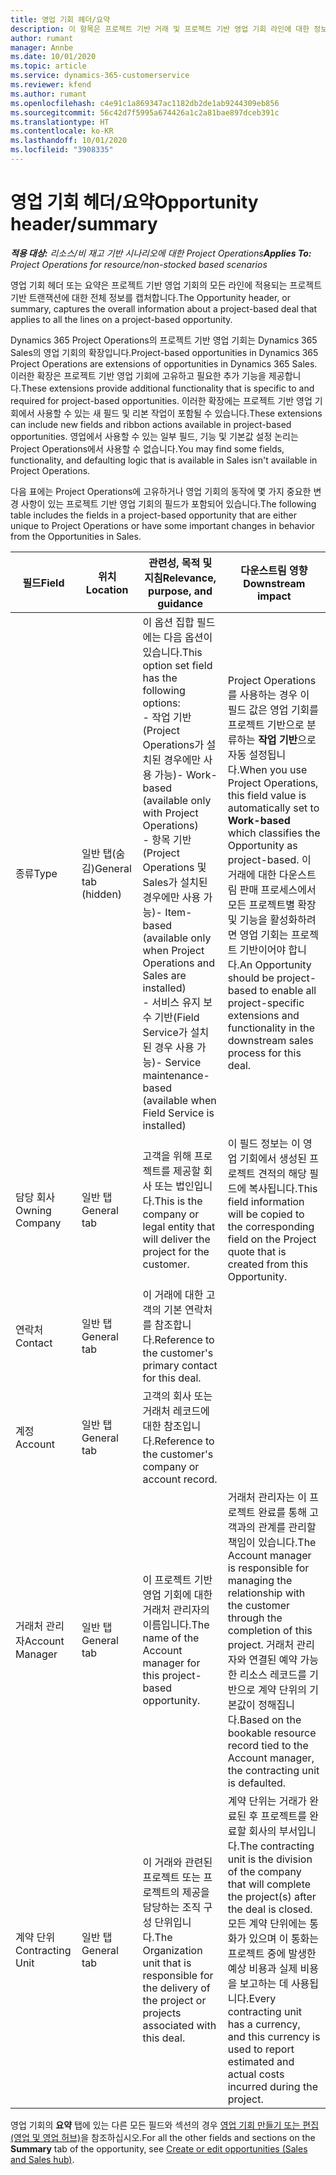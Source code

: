 ```yaml
---
title: 영업 기회 헤더/요약
description: 이 항목은 프로젝트 기반 거래 및 프로젝트 기반 영업 기회 라인에 대한 정보를 제공합니다.
author: rumant
manager: Annbe
ms.date: 10/01/2020
ms.topic: article
ms.service: dynamics-365-customerservice
ms.reviewer: kfend
ms.author: rumant
ms.openlocfilehash: c4e91c1a869347ac1182db2de1ab9244309eb856
ms.sourcegitcommit: 56c42d7f5995a674426a1c2a81bae897dceb391c
ms.translationtype: HT
ms.contentlocale: ko-KR
ms.lasthandoff: 10/01/2020
ms.locfileid: "3908335"
---
```

# <a name="opportunity-headersummary"></a><span data-ttu-id="79cb1-103">영업 기회 헤더/요약</span><span class="sxs-lookup"><span data-stu-id="79cb1-103">Opportunity header/summary</span></span>

<span data-ttu-id="79cb1-104">_**적용 대상:** 리소스/비 재고 기반 시나리오에 대한 Project Operations_</span><span class="sxs-lookup"><span data-stu-id="79cb1-104">_**Applies To:** Project Operations for resource/non-stocked based scenarios_</span></span>


<span data-ttu-id="79cb1-105">영업 기회 헤더 또는 요약은 프로젝트 기반 영업 기회의 모든 라인에 적용되는 프로젝트 기반 트랜잭션에 대한 전체 정보를 캡처합니다.</span><span class="sxs-lookup"><span data-stu-id="79cb1-105">The Opportunity header, or summary, captures the overall information about a project-based deal that applies to all the lines on a project-based opportunity.</span></span>

<span data-ttu-id="79cb1-106">Dynamics 365 Project Operations의 프로젝트 기반 영업 기회는 Dynamics 365 Sales의 영업 기회의 확장입니다.</span><span class="sxs-lookup"><span data-stu-id="79cb1-106">Project-based opportunities in Dynamics 365 Project Operations are extensions of opportunities in Dynamics 365 Sales.</span></span> <span data-ttu-id="79cb1-107">이러한 확장은 프로젝트 기반 영업 기회에 고유하고 필요한 추가 기능을 제공합니다.</span><span class="sxs-lookup"><span data-stu-id="79cb1-107">These extensions provide additional functionality that is specific to and required for project-based opportunities.</span></span> <span data-ttu-id="79cb1-108">이러한 확장에는 프로젝트 기반 영업 기회에서 사용할 수 있는 새 필드 및 리본 작업이 포함될 수 있습니다.</span><span class="sxs-lookup"><span data-stu-id="79cb1-108">These extensions can include new fields and ribbon actions available in project-based opportunities.</span></span> <span data-ttu-id="79cb1-109">영업에서 사용할 수 있는 일부 필드, 기능 및 기본값 설정 논리는 Project Operations에서 사용할 수 없습니다.</span><span class="sxs-lookup"><span data-stu-id="79cb1-109">You may find some fields, functionality, and defaulting logic that is available in Sales isn't available in Project Operations.</span></span>

<span data-ttu-id="79cb1-110">다음 표에는 Project Operations에 고유하거나 영업 기회의 동작에 몇 가지 중요한 변경 사항이 있는 프로젝트 기반 영업 기회의 필드가 포함되어 있습니다.</span><span class="sxs-lookup"><span data-stu-id="79cb1-110">The following table includes the fields in a project-based opportunity that are either unique to Project Operations or have some important changes in behavior from the Opportunities in Sales.</span></span>

| <span data-ttu-id="79cb1-111">**필드**</span><span class="sxs-lookup"><span data-stu-id="79cb1-111">**Field**</span></span> | <span data-ttu-id="79cb1-112">**위치**</span><span class="sxs-lookup"><span data-stu-id="79cb1-112">**Location**</span></span> | <span data-ttu-id="79cb1-113">**관련성, 목적 및 지침**</span><span class="sxs-lookup"><span data-stu-id="79cb1-113">**Relevance, purpose, and guidance**</span></span> | <span data-ttu-id="79cb1-114">**다운스트림 영향**</span><span class="sxs-lookup"><span data-stu-id="79cb1-114">**Downstream impact**</span></span> |
| --- | --- | --- | --- |
| <span data-ttu-id="79cb1-115">종류</span><span class="sxs-lookup"><span data-stu-id="79cb1-115">Type</span></span> | <span data-ttu-id="79cb1-116">일반 탭(숨김)</span><span class="sxs-lookup"><span data-stu-id="79cb1-116">General tab (hidden)</span></span> | <span data-ttu-id="79cb1-117">이 옵션 집합 필드에는 다음 옵션이 있습니다.</span><span class="sxs-lookup"><span data-stu-id="79cb1-117">This option set field has the following options:</span></span></br><span data-ttu-id="79cb1-118">- 작업 기반(Project Operations가 설치된 경우에만 사용 가능)</span><span class="sxs-lookup"><span data-stu-id="79cb1-118">- Work-based (available only with Project Operations)</span></span></br><span data-ttu-id="79cb1-119">- 항목 기반(Project Operations 및 Sales가 설치된 경우에만 사용 가능)</span><span class="sxs-lookup"><span data-stu-id="79cb1-119">- Item-based (available only when Project Operations and Sales are installed)</span></span></br><span data-ttu-id="79cb1-120">- 서비스 유지 보수 기반(Field Service가 설치된 경우 사용 가능)</span><span class="sxs-lookup"><span data-stu-id="79cb1-120">- Service maintenance-based (available when Field Service is installed)</span></span> | <span data-ttu-id="79cb1-121">Project Operations를 사용하는 경우 이 필드 값은 영업 기회를 프로젝트 기반으로 분류하는 **작업 기반**으로 자동 설정됩니다.</span><span class="sxs-lookup"><span data-stu-id="79cb1-121">When you use Project Operations, this field value is automatically set to **Work-based** which classifies the Opportunity as project-based.</span></span> <span data-ttu-id="79cb1-122">이 거래에 대한 다운스트림 판매 프로세스에서 모든 프로젝트별 확장 및 기능을 활성화하려면 영업 기회는 프로젝트 기반이어야 합니다.</span><span class="sxs-lookup"><span data-stu-id="79cb1-122">An Opportunity should be project-based to enable all project-specific extensions and functionality in the downstream sales process for this deal.</span></span> |
| <span data-ttu-id="79cb1-123">담당 회사</span><span class="sxs-lookup"><span data-stu-id="79cb1-123">Owning Company</span></span> | <span data-ttu-id="79cb1-124">일반 탭</span><span class="sxs-lookup"><span data-stu-id="79cb1-124">General tab</span></span> | <span data-ttu-id="79cb1-125">고객을 위해 프로젝트를 제공할 회사 또는 법인입니다.</span><span class="sxs-lookup"><span data-stu-id="79cb1-125">This is the company or legal entity that will deliver the project for the customer.</span></span> | <span data-ttu-id="79cb1-126">이 필드 정보는 이 영업 기회에서 생성된 프로젝트 견적의 해당 필드에 복사됩니다.</span><span class="sxs-lookup"><span data-stu-id="79cb1-126">This field information will be copied to the corresponding field on the Project quote that is created from this Opportunity.</span></span> |
| <span data-ttu-id="79cb1-127">연락처</span><span class="sxs-lookup"><span data-stu-id="79cb1-127">Contact</span></span> | <span data-ttu-id="79cb1-128">일반 탭</span><span class="sxs-lookup"><span data-stu-id="79cb1-128">General tab</span></span> | <span data-ttu-id="79cb1-129">이 거래에 대한 고객의 기본 연락처를 참조합니다.</span><span class="sxs-lookup"><span data-stu-id="79cb1-129">Reference to the customer's primary contact for this deal.</span></span> | |
| <span data-ttu-id="79cb1-130">계정</span><span class="sxs-lookup"><span data-stu-id="79cb1-130">Account</span></span> | <span data-ttu-id="79cb1-131">일반 탭</span><span class="sxs-lookup"><span data-stu-id="79cb1-131">General tab</span></span> | <span data-ttu-id="79cb1-132">고객의 회사 또는 거래처 레코드에 대한 참조입니다.</span><span class="sxs-lookup"><span data-stu-id="79cb1-132">Reference to the customer's company or account record.</span></span> | |
| <span data-ttu-id="79cb1-133">거래처 관리자</span><span class="sxs-lookup"><span data-stu-id="79cb1-133">Account Manager</span></span> | <span data-ttu-id="79cb1-134">일반 탭</span><span class="sxs-lookup"><span data-stu-id="79cb1-134">General tab</span></span> | <span data-ttu-id="79cb1-135">이 프로젝트 기반 영업 기회에 대한 거래처 관리자의 이름입니다.</span><span class="sxs-lookup"><span data-stu-id="79cb1-135">The name of the Account manager for this project-based opportunity.</span></span> | <span data-ttu-id="79cb1-136">거래처 관리자는 이 프로젝트 완료를 통해 고객과의 관계를 관리할 책임이 있습니다.</span><span class="sxs-lookup"><span data-stu-id="79cb1-136">The Account manager is responsible for managing the relationship with the customer through the completion of this project.</span></span> <span data-ttu-id="79cb1-137">거래처 관리자와 연결된 예약 가능한 리소스 레코드를 기반으로 계약 단위의 기본값이 정해집니다.</span><span class="sxs-lookup"><span data-stu-id="79cb1-137">Based on the bookable resource record tied to the Account manager, the contracting unit is defaulted.</span></span> |
| <span data-ttu-id="79cb1-138">계약 단위</span><span class="sxs-lookup"><span data-stu-id="79cb1-138">Contracting Unit</span></span> | <span data-ttu-id="79cb1-139">일반 탭</span><span class="sxs-lookup"><span data-stu-id="79cb1-139">General tab</span></span> | <span data-ttu-id="79cb1-140">이 거래와 관련된 프로젝트 또는 프로젝트의 제공을 담당하는 조직 구성 단위입니다.</span><span class="sxs-lookup"><span data-stu-id="79cb1-140">The Organization unit that is responsible for the delivery of the project or projects associated with this deal.</span></span> | <span data-ttu-id="79cb1-141">계약 단위는 거래가 완료된 후 프로젝트를 완료할 회사의 부서입니다.</span><span class="sxs-lookup"><span data-stu-id="79cb1-141">The contracting unit is the division of the company that will complete the project(s) after the deal is closed.</span></span> <span data-ttu-id="79cb1-142">모든 계약 단위에는 통화가 있으며 이 통화는 프로젝트 중에 발생한 예상 비용과 실제 비용을 보고하는 데 사용됩니다.</span><span class="sxs-lookup"><span data-stu-id="79cb1-142">Every contracting unit has a currency, and this currency is used to report estimated and actual costs incurred during the project.</span></span> |

<span data-ttu-id="79cb1-143">영업 기회의 **요약** 탭에 있는 다른 모든 필드와 섹션의 경우 [영업 기회 만들기 또는 편집(영업 및 영업 허브)](https://docs.microsoft.com/dynamics365/sales-enterprise/create-edit-opportunity-sales)을 참조하십시오.</span><span class="sxs-lookup"><span data-stu-id="79cb1-143">For all the other fields and sections on the **Summary** tab of the opportunity, see [Create or edit opportunities (Sales and Sales hub)](https://docs.microsoft.com/dynamics365/sales-enterprise/create-edit-opportunity-sales).</span></span>

